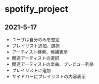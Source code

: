 # spotify_project
## 2021-5-17
- ユーザは自分のみを想定
- プレイリスト追加、選択
- アーティスト検索、候補表示
- 関連アーティストの選択
- 関連アーティストの楽曲、プレビュー列挙
- プレイリストに追加
- サイドバーにプレイリストの内容表示
